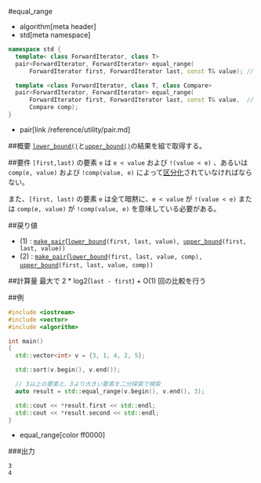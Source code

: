 #equal_range
* algorithm[meta header]
* std[meta namespace]

```cpp
namespace std {
  template< class ForwardIterator, class T>
  pair<ForwardIterator, ForwardIterator> equal_range(
      ForwardIterator first, ForwardIterator last, const T& value); // (1)

  template <class ForwardIterator, class T, class Compare>
  pair<ForwardIterator, ForwardIterator> equal_range(
      ForwardIterator first, ForwardIterator last, const T& value,  // (2)
      Compare comp);
}
```
* pair[link /reference/utility/pair.md]


##概要
[`lower_bound()`](/reference/algorithm/lower_bound.md)と[`upper_bound()`](/reference/algorithm/upper_bound.md)の結果を組で取得する。


##要件
`[first,last)` の要素 `e` は `e < value` および `!(value < e)` 、あるいは `comp(e, value)` および `!comp(value, e)` によって[区分化](/reference/algorithm.md#sequence-is-partitioned)されていなければならない。

また、`[first, last)` の要素 `e` は全て暗黙に、`e < value` が `!(value < e)` または `comp(e, value)` が `!comp(value, e)` を意味している必要がある。


##戻り値
- (1) : [`make_pair`](/reference/utility/make_pair.md)([`lower_bound`](/reference/algorithm/lower_bound.md)`(first, last, value), `[`upper_bound`](/reference/algorithm/upper_bound.md)`(first, last, value))`
- (2) : [`make_pair`](/reference/utility/make_pair.md)([`lower_bound`](/reference/algorithm/lower_bound.md)`(first, last, value, comp), `[`upper_bound`](/reference/algorithm/upper_bound.md)`(first, last, value, comp))`


##計算量
最大で 2 * log2(`last - first`) + O(1) 回の比較を行う


##例
```cpp
#include <iostream>
#include <vector>
#include <algorithm>

int main()
{
  std::vector<int> v = {3, 1, 4, 2, 5};

  std::sort(v.begin(), v.end());

  // 3以上の要素と、3より大きい要素を二分探索で検索
  auto result = std::equal_range(v.begin(), v.end(), 3);

  std::cout << *result.first << std::endl;
  std::cout << *result.second << std::endl;
}
```
* equal_range[color ff0000]

###出力
```
3
4
```


